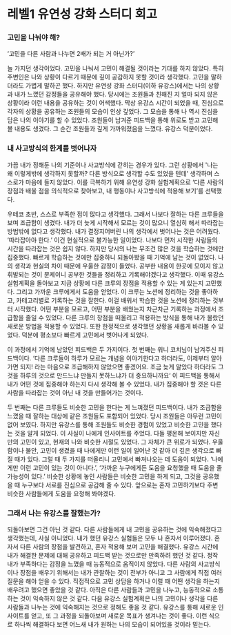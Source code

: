 # 레벨1 유연성 강화 스터디 회고

### 고민을 나눠야 해?
‘고민을 다른 사람과 나누면 2배가 되는 거 아닌가?’

늘 가지던 생각이었다. 고민을 나눠서 고민이 해결될 것이라는 기대를 하지 않았다. 특히 주변인은 나와 상황이 다르기 때문에 깊이 공감하지 못할 것이라 생각했다. 고민을 말하더라도 가볍게 말하곤 했다. 하지만 유연성 강화 스터디(이하 유강스)에서는 나의 상황과 내가 느꼈던 감정들을 공유해야 했다. 당시에는 조원들과 친해진 지 얼마 되지 않은 상황이라 이런 내용을 공유하는 것이 어색했다.
막상 유강스 시간이 되었을 때, 진심으로 각자의 상황을 공유하는 조원들의 모습이 인상 깊었다. 그 모습을 통해 나 역시 진심을 담은 나의 이야기를 할 수 있었다. 조원들이 남겨준 피드백을 통해 위로도 받고 고민해 볼 내용도 생겼다. 그 순간 조원들과 깊게 가까워졌음을 느꼈다. 유강스 덕분이었다.

### 내 사고방식의 한계를 벗어나자
가끔 내가 정해둔 나의 기준이나 사고방식에 갇히는 경우가 있다. 그런 상황에서 '나는 왜 이렇게밖에 생각하지 못할까? 다른 방식으로 생각할 수도 있었을 텐데' 생각하며 스스로가 마음에 들지 않았다. 이를 극복하기 위해 유연성 강화 실험계획으로 ‘다른 사람의 장점과 배울 점을 의식적으로 찾아보고, 내 행동이나 사고방식에 적용해 보기’를 선택했다.

우테코 초반, 스스로 부족한 점이 많다고 생각했다. 그래서 나보다 잘하는 다른 크루들을 보며 조급함이 생겼다. 내가 더 늦게 시작해서 모르는 것이 많으니 열심히 해서 따라잡는 방법밖에 없다고 생각했다. 내가 결정지어버린 나의 생각에서 벗어나는 것은 어려웠다. ‘따라잡아야 한다.’ 이건 현실적으로 불가능한 일이었다. 나보다 먼저 시작한 사람들의 시간을 따라잡는 것은 쉽지 않다. 하지만 당시의 나는 무조건 많은 것을 학습하는 것에만 집중했다. 빠르게 학습하는 것에만 집중하니 되돌아봤을 때 기억에 남는 것이 없었다. 나의 생각과 현실의 차이 때문에 우울한 감정이 들었다.
공부한 내용이 한곳에 모이지 않고 휘발되는 것이 문제이니 공부한 것들을 정리하고 기록해야겠다고 생각했다. 이때 유강스 실험계획을 돌아보고 지금 상황에 다른 크루의 장점을 적용할 수 있는 게 있는지 고민했다. 그리고 가까운 크루에게서 도움을 얻었다. 이 크루는 노션에 정리하는 것을 좋아하고, 카테고리별로 기록하는 것을 잘한다. 이걸 배워서 학습한 것을 노션에 정리하는 것부터 시작했다. 어떤 부분을 모르고, 어떤 부분을 배웠는지 차근차근 기록하는 과정에서 조급함을 줄일 수 있었다. 
다른 크루의 장점을 떠올리고 적용하는 방식을 통해 내가 몰랐던 새로운 방법을 적용할 수 있었다. 또한 한정적으로 생각했던 상황을 새롭게 바라볼 수 있었다. 덕분에 평소보다 빠르게 고민에서 벗어나게 되었다.

이 과정에서 기억에 남았던 피드백은 두 가지이다.
첫 번째는 워니 코치님이 남겨주신 피드백이다. ‘다른 크루들이 하루가 모르는 개념을 이야기한다고 하더라도, 이제부터 알아가면 되지! 라는 마음으로 조급해하지 않았으면 좋겠어요. 조금 늦게 알았다 하더라도 그것을 하루의 것으로 만드느냐 만들지 못하느냐가 더 중요하니까요‘
이 피드백을 통해서 내가 어떤 것에 집중해야 하는지 다시 생각해 볼 수 있었다. 내가 집중해야 할 것은 다른 사람을 따라잡는 것이 아닌 내 것을 만들어가는 것이다.

두 번째는 다른 크루들도 비슷한 고민을 한다는 게 느껴졌던 피드백이다.
내가 조급함을 느꼈을 때 잘하는 대상에 같은 조원들도 포함되어 있었다. 당시 조원들은 아무런 고민이 없어 보였다. 하지만 유강스를 통해 조원들도 비슷한 경험이 있었고 비슷한 고민을 했다는 것을 알게 되었다. 이 사실이 나에게 인사이트를 주었다. 다들 평온해 보이지만 자신만의 고민이 있고, 현재의 나와 비슷한 시절도 있었다. 그 자체가 큰 위로가 되었다. 우울함이나 불안, 고민이 생겼을 때 나에게만 이런 일이 일어난 것 같아 더 깊은 생각으로 빠질 때가 있다. 그럴 때 두 가지를 떠올리니 고민에서 빠져나오는 데 도움이 되었다. ‘나에게만 이런 고민이 있는 것이 아니다.’, ‘가까운 누구에게든 도움을 요청했을 때 도움을 줄 가능성이 있다.’ 비슷한 상황에 놓인 사람들은 비슷한 고민을 하게 되고, 그것을 공유했을 때 누구보다 서로를 진심으로 공감해 줄 수 있다.
앞으로는 혼자 고민하기보다 주변 비슷한 사람들에게 도움을 요청해 봐야겠다.

### 그래서 나는 유강스를 잘했는가?
되돌아보면 그건 아닌 것 같다. 다른 사람들에게 내 고민을 공유하는 것에 익숙해졌다고 생각했는데, 사실 아니었다. 내가 했던 유강스 실험들은 모두 나 혼자서 이루어졌다. 혼자서 다른 사람의 장점을 발견하고, 혼자 적용해 보며 고민을 해결했다. 유강스 시간에 내가 해결한 문제에 대해 공유하고 피드백 받는 것으로만 만족하려 했던 것 같다.
정작 내가 부족하다는 감정을 느꼈을 때 능동적으로 움직이지 않았다. 다른 사람의 사고방식이나 장점을 배우기 위해서는 내가 관찰하는 것이 전부가 아니고 그 사람에게 직접 여러 질문을 해야 얻을 수 있다. 직접적으로 고민 상담을 하거나 이럴 때 어떤 생각을 하는지 배우려고 했으면 좋았을 것 같다. 아직은 다른 사람들과 고민을 나누고, 능동적으로 소통하는 것이 익숙하지 않은 것 같다. 다음 유강스 실험계획은 나의 고민이나 생각을 다른 사람들과 나누는 것에 익숙해지는 것으로 정해도 좋을 것 같다.
유강스를 통해 새로운 인사이트를 얻고, 또 그 과정을 되돌아보며 새로운 목표가 생겨나는 것이 좋다.
이런 식으로 하나씩 해결하다 보면 어느새 내가 원하는 나의 모습이 되어있을 것이라 믿는다.
